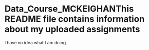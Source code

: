# Data_Course_MCKEIGHANThis README file contains information about my uploaded assignments
I have no idea what I am doing
